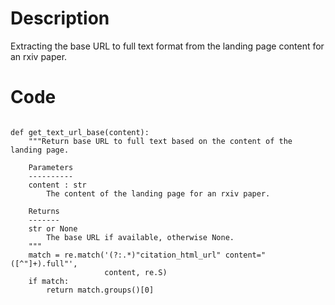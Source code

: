 # Description
Extracting the base URL to full text format from the landing page content for an rxiv paper.

# Code
```

def get_text_url_base(content):
    """Return base URL to full text based on the content of the landing page.

    Parameters
    ----------
    content : str
        The content of the landing page for an rxiv paper.

    Returns
    -------
    str or None
        The base URL if available, otherwise None.
    """
    match = re.match('(?:.*)"citation_html_url" content="([^"]+).full"',
                     content, re.S)
    if match:
        return match.groups()[0]

```
